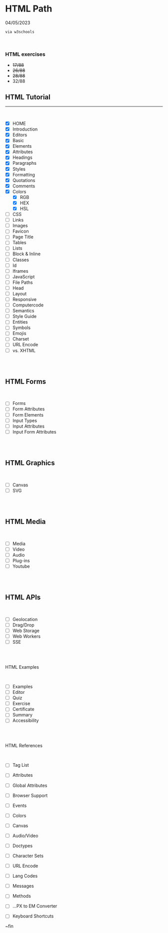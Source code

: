 HTML Path
= 
04/05/2023
    
    via w3schools


<br>

### HTML exercises
* <del>17/88</del>
* ~~26/88~~
* ~~28/88~~
* 32/88

HTML Tutorial
-
<hr>
<br>

- [x] HOME
- [x] Introduction
- [x] Editors
- [x] Basic
- [x] Elements
- [x] Attributes
- [x] Headings
- [x] Paragraphs
- [x] Styles
- [x] Formatting
- [x] Quotations
- [x] Comments
- [x] Colors
    - [x] RGB
    - [x] HEX
    - [x] HSL
- [ ] CSS
- [ ] Links
- [ ] Images
- [ ] Favicon
- [ ] Page Title
- [ ] Tables
- [ ] Lists
- [ ] Block & Inline
- [ ] Classes
- [ ] Id
- [ ] Iframes
- [ ] JavaScript
- [ ] File Paths
- [ ] Head
- [ ] Layout
- [ ] Responsive
- [ ] Computercode
- [ ] Semantics
- [ ] Style Guide
- [ ] Entities
- [ ] Symbols
- [ ] Emojis
- [ ] Charset
- [ ] URL Encode
- [ ] vs. XHTML

<br><br>

HTML Forms
-

<br>

- [ ] Forms
- [ ] Form Attributes
- [ ] Form Elements
- [ ] Input Types
- [ ] Input Attributes
- [ ] Input Form Attributes

<br> <br>

HTML Graphics
- 

<br>

- [ ] Canvas
- [ ] SVG

<br><br>

HTML Media
-

<br>

- [ ] Media
- [ ] Video
- [ ] Audio
- [ ] Plug-ins
- [ ] Youtube

<br><br>

HTML APIs
-
<br>

- [ ] Geolocation
- [ ] Drag/Drop
- [ ] Web Storage
- [ ] Web Workers
- [ ] SSE

<br><br>

HTML Examples

<br>

- [ ] Examples
- [ ] Editor
- [ ] Quiz
- [ ] Exercise
- [ ] Certificate
- [ ] Summary
- [ ] Accessibility

<br><br>

HTML References

<br>

- [ ] Tag List
- [ ] Attributes
- [ ] Global Attributes
- [ ] Browser Support
- [ ] Events
- [ ] Colors
- [ ] Canvas
- [ ] Audio/Video
- [ ] Doctypes
- [ ] Character Sets
- [ ] URL Encode
- [ ] Lang Codes
- [ ] Messages
- [ ] Methods
- [ ] ...PX to EM Converter
- [ ] Keyboard Shortcuts


~fin

<!--
- [ ]
- [ ]
- [ ]
- [ ]
- [ ]
- [ ]
- [ ]
- [ ]
- [ ]
- [ ]
- [ ]
- [ ]

copy and paste for a checklist
-->